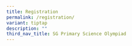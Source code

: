 ```yaml
---
title: Registration
permalink: /registration/
variant: tiptap
description: ""
third_nav_title: SG Primary Science Olympiad
---
```

